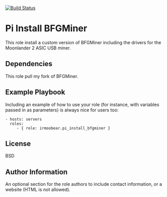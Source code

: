 [![Build Status](https://travis-ci.com/IRMooBear/pi-install-bfgminer.svg?branch=master)](https://travis-ci.com/IRMooBear/pi-install-bfgminer)

Pi Install BFGMiner
=========

This role install a custom version of BFGMiner including the drivers for the Moonlander 2 ASIC USB miner.

Dependencies
----------------
This role pull my fork of BFGMiner.

Example Playbook
----------------

Including an example of how to use your role (for instance, with variables passed in as parameters) is always nice for users too:

    - hosts: servers
      roles:
         - { role: irmoobear.pi_install_bfgminer }

License
-------

BSD

Author Information
------------------

An optional section for the role authors to include contact information, or a website (HTML is not allowed).
